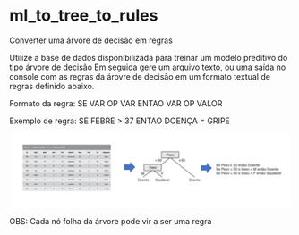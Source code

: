# ml_to_tree_to_rules
Converter uma árvore de decisão em regras

Utilize a base de dados disponibilizada para treinar um modelo preditivo do tipo árvore de decisão
Em seguida gere um arquivo texto, ou uma saída no console com as regras da árovre de decisão em um formato textual de regras definido abaixo.

Formato da regra: 
SE VAR OP VAR ENTAO VAR OP VALOR

Exemplo de regra:
SE FEBRE > 37 ENTAO DOENÇA = GRIPE

![Arquitetura](https://github.com/giseldo/ml_to_tree_to_rules/blob/main/arquitetura.png)

OBS: Cada nó folha da árvore pode vir a ser uma regra
